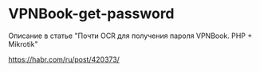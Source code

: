 # VPNBook-get-password

Описание в статье "Почти OCR для получения пароля VPNBook. PHP + Mikrotik"

https://habr.com/ru/post/420373/
